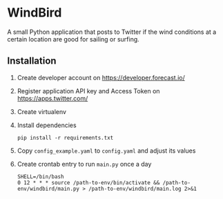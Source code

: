 WindBird
========

A small Python application that posts to Twitter if the wind conditions at a certain location
are good for sailing or surfing.

Installation
------------

 1. Create developer account on <https://developer.forecast.io/>
 2. Register application API key and Access Token on <https://apps.twitter.com/>
 3. Create virtualenv
 4. Install dependencies

        pip install -r requirements.txt

 5. Copy `config_example.yaml` to `config.yaml` and adjust its values
 6. Create crontab entry to run `main.py` once a day

        SHELL=/bin/bash
        0 12 * * * source /path-to-env/bin/activate && /path-to-env/windbird/main.py > /path-to-env/windbird/main.log 2>&1
